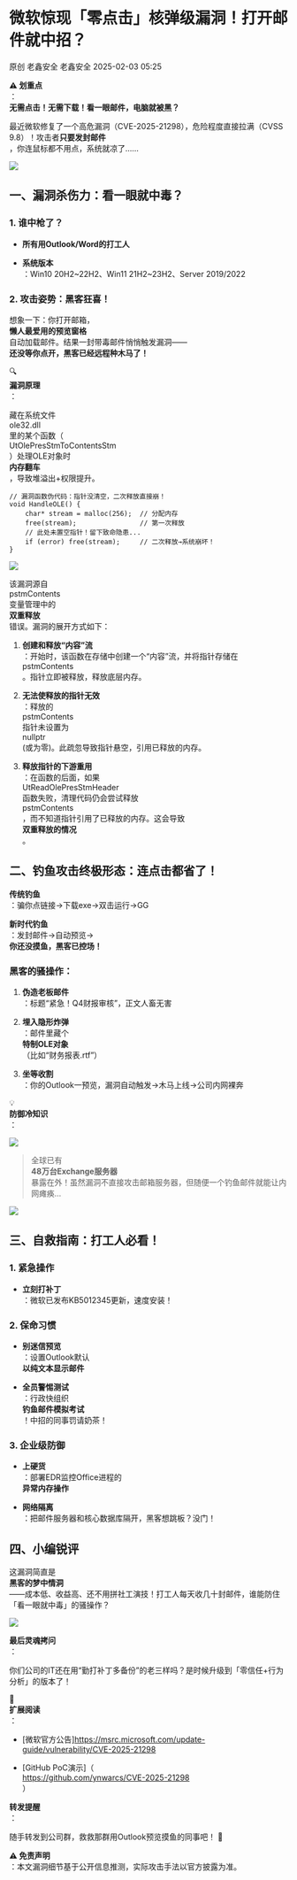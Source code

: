 #  微软惊现「零点击」核弹级漏洞！打开邮件就中招？   
原创 老鑫安全  老鑫安全   2025-02-03 05:25  
  
**⚠️ 划重点**  
：  
**无需点击！无需下载！看一眼邮件，电脑就被黑？**  
  
最近微软修复了一个高危漏洞（CVE-2025-21298），危险程度直接拉满（CVSS 9.8）！攻击者**只要发封邮件**  
，你连鼠标都不用点，系统就凉了……  
  
![](https://mmbiz.qpic.cn/mmbiz_png/bkcWdoIicx2dE5DVJtrs36yAbGtWgEZvWnmZjZDTN3IjuWC9KiaXrOfFBn4UmOebtvu1ecqy2rQVDkLnffBxJ88g/640?wx_fmt=png&from=appmsg "")  
  
## 一、漏洞杀伤力：看一眼就中毒？  
### 1. 谁中枪了？  
- **所有用Outlook/Word的打工人**  
  
- **系统版本**  
：Win10 20H2~22H2、Win11 21H2~23H2、Server 2019/2022  
  
### 2. 攻击姿势：黑客狂喜！  
  
想象一下：你打开邮箱，  
**懒人最爱用的预览窗格**  
自动加载邮件。结果一封带毒邮件悄悄触发漏洞——  
**还没等你点开，黑客已经远程种木马了！**  
  
🔍   
**漏洞原理**  
：  
  
藏在系统文件  
ole32.dll  
里的某个函数（  
UtOlePresStmToContentsStm  
）处理OLE对象时  
**内存翻车**  
，导致堆溢出+权限提升。  
```
// 漏洞函数伪代码：指针没清空，二次释放直接崩！
void HandleOLE() {
    char* stream = malloc(256);  // 分配内存
    free(stream);                // 第一次释放
    // 此处未置空指针！留下致命隐患...
    if (error) free(stream);     // 二次释放→系统崩坏！
}
```  
  
![](https://mmbiz.qpic.cn/mmbiz_png/bkcWdoIicx2dE5DVJtrs36yAbGtWgEZvWrlyCQY9nbnva9bVZ5yI4XOIjAWM6J05SsqeBteS086BiajoHq0aywfg/640?wx_fmt=png&from=appmsg "")  
  
该漏洞源自  
pstmContents  
变量管理中的  
**双重释放**  
错误。漏洞的展开方式如下：  
1. **创建和释放“内容”流**  
：开始时，该函数在存储中创建一个“内容”流，并将指针存储在  
pstmContents  
。指针立即被释放，释放底层内存。  
  
1. **无法使释放的指针无效**  
：释放的  
pstmContents  
指针未设置为  
nullptr  
(或为零)。此疏忽导致指针悬空，引用已释放的内存。  
  
1. **释放指针的下游重用**  
：在函数的后面，如果  
UtReadOlePresStmHeader  
函数失败，清理代码仍会尝试释放  
pstmContents  
，而不知道指针引用了已释放的内存。这会导致  
**双重释放的情况**  
。  
  
## 二、钓鱼攻击终极形态：连点击都省了！  
  
**传统钓鱼**  
：骗你点链接→下载exe→双击运行→GG  
  
**新时代钓鱼**  
：发封邮件→自动预览→  
**你还没摸鱼，黑客已控场！**  
### 黑客的骚操作：  
1. **伪造老板邮件**  
：标题“紧急！Q4财报审核”，正文人畜无害  
  
1. **埋入隐形炸弹**  
：邮件里藏个  
**特制OLE对象**  
（比如“财务报表.rtf”）  
  
1. **坐等收割**  
：你的Outlook一预览，漏洞自动触发→木马上线→公司内网裸奔  
  
💡   
**防御冷知识**  
：  
  
![](https://mmbiz.qpic.cn/mmbiz_png/bkcWdoIicx2dE5DVJtrs36yAbGtWgEZvWsAKX7OnptW5uibT8YNFNbq5Kbd4AhY8oORuMkfhImvicibiafKukWLkAQQ/640?wx_fmt=png&from=appmsg "")  
> 全球已有  
**48万台Exchange服务器**  
暴露在外！虽然漏洞不直接攻击邮箱服务器，但随便一个钓鱼邮件就能让内网瘫痪…  
  
  
![](https://mmbiz.qpic.cn/mmbiz_png/bkcWdoIicx2dE5DVJtrs36yAbGtWgEZvWPMs56xic54HwpxQ8E1iaHctwsuDRAmWmUMZ3V8I8DPyR7StUT2jLicE4A/640?wx_fmt=png&from=appmsg "")  
##   
## 三、自救指南：打工人必看！  
### 1. 紧急操作  
- **立刻打补丁**  
：微软已发布KB5012345更新，速度安装！  
  
### 2. 保命习惯  
- **别迷信预览**  
：设置Outlook默认  
**以纯文本显示邮件**  
  
- **全员警惕测试**  
：行政快组织  
**钓鱼邮件模拟考试**  
！中招的同事罚请奶茶！  
  
### 3. 企业级防御  
- **上硬货**  
：部署EDR监控Office进程的  
**异常内存操作**  
  
- **网络隔离**  
：把邮件服务器和核心数据库隔开，黑客想跳板？没门！  
  
## 四、小编锐评  
  
这漏洞简直是  
**黑客的梦中情洞**  
——成本低、收益高、还不用拼社工演技！打工人每天收几十封邮件，谁能防住「看一眼就中毒」的骚操作？  
  
![](https://mmbiz.qpic.cn/mmbiz_png/bkcWdoIicx2dE5DVJtrs36yAbGtWgEZvWSLicT4HfBXUvgN5ZT7OviaMBRaNfIjv8LMnN2xt7H2TPxFMDBqEh0MpQ/640?wx_fmt=png&from=appmsg "")  
  
**最后灵魂拷问**  
：  
  
你们公司的IT还在用“勤打补丁多备份”的老三样吗？是时候升级到「零信任+行为分析」的版本了！  
  
🔗   
**扩展阅读**  
：  
- [微软官方公告]https://msrc.microsoft.com/update-guide/vulnerability/CVE-2025-21298  
  
- [GitHub PoC演示]（  
https://github.com/ynwarcs/CVE-2025-21298  
）  
  
**转发提醒**  
：  
  
随手转发到公司群，救救那群用Outlook预览摸鱼的同事吧！ 🚨  
  
**⚠️ 免责声明**  
：本文漏洞细节基于公开信息推测，实际攻击手法以官方披露为准。  
  
  
